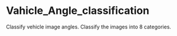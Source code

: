 # Vahicle_Angle_classification
Classify vehicle image angles. Classify the images into 8 categories.
